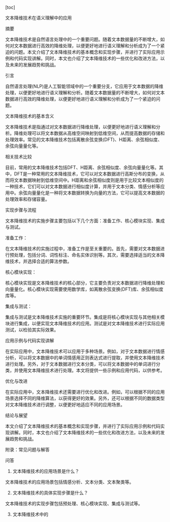 
[toc]                    
                
                
文本降维技术在语义理解中的应用

摘要

文本降维技术是自然语言处理中的一个重要问题。随着文本数据量的不断增大，如何对文本数据进行高效的降维处理，以便更好地进行语义理解和分析成为了一个紧迫的问题。本文介绍了文本降维技术的基本概念和实现步骤，并进行了实际应用示例和代码实现讲解。同时，本文也介绍了文本降维技术的一些优化和改进方法，以及未来的发展趋势和挑战。

引言

自然语言处理(NLP)是人工智能领域中的一个重要分支，它应用于文本数据的降维处理，以便更好地进行语义理解和分析。随着文本数据量的不断增大，如何对文本数据进行高效的降维处理，以便更好地进行语义理解和分析成为了一个紧迫的问题。

文本降维技术的基本含义

文本降维技术是指通过对文本数据进行降维处理，以便更好地进行语义理解和分析。降维处理可以将文本数据从高维空间映射到低维空间，从而提高数据的存储和处理效率。常见的文本降维技术包括离散余弦变换(DFT)、H距离、余弦相似度、余弦向量量化等。

相关技术比较

目前，常用的文本降维技术包括DFT、H距离、余弦相似度、余弦向量量化等。其中，DFT是一种常用的文本降维技术，它可以对文本数据进行高斯分布的变换，从而将文本数据映射到低维空间中。H距离和余弦相似度则是用于比较文本相似度的一种技术，它们可以对文本数据进行相似度计算，并用于文本分类、情感分析等应用中。余弦向量量化是一种将文本数据转换为向量的方法，它可以提高文本数据的处理效率和存储容量。

实现步骤与流程

文本降维技术的实施步骤主要包括以下几个方面：准备工作、核心模块实现、集成与测试。

准备工作：

在文本降维技术的实施过程中，准备工作是至关重要的。首先，需要对文本数据进行预处理，包括分词、词性标注、命名实体识别等。其次，需要选择适当的文本降维技术，并选择合适的算法参数。

核心模块实现：

核心模块实现是文本降维技术的核心部分，它主要负责对文本数据进行降维处理和向量量化。核心模块实现需要使用数学库，如离散余弦变换(DFT)库、余弦相似度库等。

集成与测试：

集成与测试是文本降维技术实施的重要环节。集成是将核心模块实现与其他相关模块进行集成，以便实现文本降维技术的应用。测试是对文本降维技术进行实际应用测试，以检验其实际效果。

应用示例与代码实现讲解

在实际应用中，文本降维技术可以应用于多种场景。例如，对于文本数据进行情感分析，可以将文本数据中的单词情感用正则表达式进行提取，并使用文本降维技术进行处理。另外，对于文本数据进行文本分类，可以将文本数据中的单词进行分类，并使用文本降维技术进行处理。本文将提供一些示例和应用代码，以供参考。

优化与改进

在实际应用中，文本降维技术还需要进行优化和改进。例如，可以根据不同的应用场景选择不同的降维算法，以获得更好的效果。另外，还可以根据不同的数据类型对文本降维技术进行调整，以便更好地适应不同的应用场景。

结论与展望

本文介绍了文本降维技术的基本概念和实现步骤，并进行了实际应用示例和代码实现讲解。同时，本文也介绍了文本降维技术的一些优化和改进方法，以及未来的发展趋势和挑战。

附录：常见问题与解答

问答

1. 文本降维技术的应用场景是什么？

文本降维技术的应用场景包括情感分析、文本分类、文本聚类等。

2. 文本降维技术的具体实现步骤是什么？

文本降维技术的实现步骤包括预处理、核心模块实现、集成与测试等。

3. 文本降维技术中的


